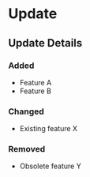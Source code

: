 # Update
## Update Details

### Added
- Feature A
- Feature B

### Changed
- Existing feature X

### Removed
- Obsolete feature Y